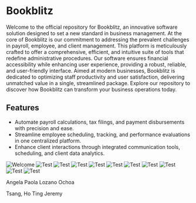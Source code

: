 # Bookblitz

Welcome to the official repository for Bookblitz, an innovative software solution designed to set a new standard in business management. At the core of Bookblitz is our commitment to addressing the prevalent challenges in payroll, employee, and client management. This platform is meticulously crafted to offer a comprehensive, efficient, and intuitive suite of tools that redefine administrative procedures. Our software ensures financial accessibility while enhancing user experience, providing a robust, reliable, and user-friendly interface. Aimed at modern businesses, Bookblitz is dedicated to optimizing staff productivity and user satisfaction, delivering unmatched value in a single, streamlined package. Explore our repository to discover how Bookblitz can transform your business operations today.

## Features

- Automate payroll calculations, tax filings, and payment disbursements with precision and ease.
- Streamline employee scheduling, tracking, and performance evaluations in one centralized platform.
- Enhance client interactions through integrated communication tools, scheduling, and client data analytics.

![Welcome](./img/Select%20Roll%20Page.png)
![Test](./img/Employee%20Page%202%20color.png)
![Test](./img/Employee%20Page%203%20color.png)
![Test](./img/Client%20Page%203%20color.png)
![Test](./img/Admin%20Profile%20color-1.png)
![Test](./img/Admin%20Page%20-%20Schedule%203%20color.png)
![Test](./img/Admin%20Page%20-%20Schedule%202%20color.png)
![Test](./img/Admin%20Page%20-%20Schedule%201%20color.png)
![Test](./img/Admin%20Page%20-%20Payroll%20Summary%2010%20color.png)
![Test](./img/Admin%20Page%20-%20Employee%20Details%205%20color.png)
![Test](./img/Admin%20Page%20-%20Client%20Details%207%20color.png)

Angela Paola Lozano Ochoa

Tsang, Ho Ting Jeremy
